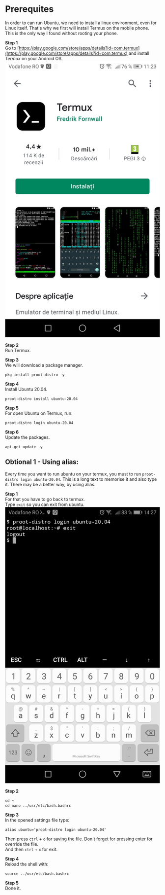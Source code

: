 # Prerequites

In order to can run Ubuntu, we need to install a linux environment, even for Linux itself. That's why we first will install Termux on the mobile phone.<br>
This is the only way I found without rooting your phone.

**Step 1**<br>
Go to [https://play.google.com/store/apps/details?id=com.termux](https://play.google.com/store/apps/details?id=com.termux) and install *Termux* on your Android OS.
![android_1](https://github.com/Cristishor201/ESP8266/blob/main/installation/ubuntu-android/android_1.jpg)

**Step 2**<br>
Run Termux.

**Step 3**<br>
We will download a package manager.<br>
```
pkg install proot-distro -y
```

**Step 4**<br>
Install Ubuntu 20.04.<br>
```
proot-distro install ubuntu-20.04
```

**Step 5**<br>
For open Ubuntu on Termux, run:<br>
```
proot-distro login ubuntu-20.04
```

**Step 6**<br>
Update the packages.<br>
```
apt-get update -y
```


## Obtional 1 - Using alias:

Every time you want to run ubuntu on your termux, you must to run `proot-distro login ubuntu-20.04`. This is a long text to memorise it and also type it. There may be a better way, by using alias.

**Step 1**<br>
For that you have to go back to termux.<br>
Type `exit` so you can exit from ubuntu.<br>
![android_2](https://github.com/Cristishor201/ESP8266/blob/main/installation/ubuntu-android/android_2.jpg)

**Step 2**<br>
```
cd ~
cd nano ../usr/etc/bash.bashrc
```

**Step 3**<br>
In the opened settings file type:<br>
```
alias ubuntu='proot-distro login ubuntu-20.04'
```

Then press `ctrl` + `o` for saving the file. Don't forget for pressing enter for override the file.<br>
And then `ctrl` + `x` for exit.

**Step 4**<br>
Reload the shell with:<br>
```
source ../usr/etc/bash.bashrc
```

**Step 5**<br>
Done it.
